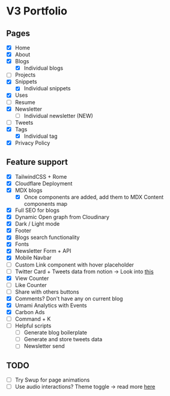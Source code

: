 # V3 Portfolio

## Pages

- [x] Home
- [x] About
- [x] Blogs
  - [x] Individual blogs
- [ ] Projects
- [x] Snippets
  - [x] Individual snippets
- [x] Uses
- [ ] Resume
- [x] Newsletter
  - [ ] Individual newsletter (NEW)
- [ ] Tweets
- [x] Tags
  - [x] Individual tag
- [x] Privacy Policy

## Feature support

- [x] TailwindCSS + Rome
- [x] Cloudflare Deployment
- [x] MDX blogs
  - [x] Once components are added, add them to MDX Content components map
- [x] Full SEO for blogs
- [x] Dynamic Open graph from Cloudinary
- [x] Dark / Light mode
- [x] Footer
- [x] Blogs search functionality
- [x] Fonts
- [x] Newsletter Form + API
- [x] Mobile Navbar
- [ ] Custom Link component with hover placeholder
- [ ] Twitter Card + Tweets data from notion -> Look into [this](https://github.com/astro-community/astro-embed/tree/main/packages/astro-embed-twitter#readme)
- [x] View Counter
- [ ] Like Counter
- [ ] Share with others buttons
- [x] Comments? Don't have any on current blog
- [x] Umami Analytics with Events
- [x] Carbon Ads
- [ ] Command + K
- [ ] Helpful scripts
  - [ ] Generate blog boilerplate
  - [ ] Generate and store tweets data
  - [ ] Newsletter send

## TODO
- [ ] Try Swup for page animations
- [ ] Use audio interactions? Theme toggle -> read more [here](https://github.com/solidjs-community/solid-primitives/tree/main/packages/audio#readme)